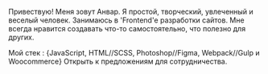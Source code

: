 Привествую!
Меня зовут Анвар.
Я простой, творческий, увлеченный и веселый человек.
Занимаюсь в 'Frontend'е разработки сайтов. 
Мне всегда нравится создавать что-то самостоятельно, что полезно для других.

Мой стек : {JavaScript, HTML//SCSS, Photoshop//Figma, Webpack//Gulp и Woocommerce}
Открыть к предложениям для сотрудничества.

<!---
anvarturakulov/anvarturakulov is a ✨ special ✨ repository because its `README.md` (this file) appears on your GitHub profile.
You can click the Preview link to take a look at your changes.
--->
